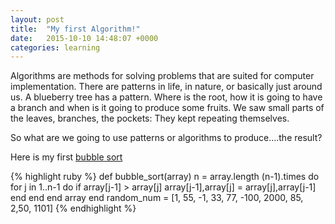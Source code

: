 ```yaml
---
layout: post
title:  "My first Algorithm!"
date:   2015-10-10 14:48:07 +0000
categories: learning 
---
```

Algorithms are methods for solving problems that are suited for computer implementation.
There are patterns in life, in nature, or basically just around us. A blueberry tree has a pattern. Where is the root, how it is going to have a branch and when is it going to produce some fruits.
We saw small parts of the leaves, branches, the pockets: They kept repeating themselves.

So what are we going to use patterns or algorithms to produce....the result?

Here is my first [bubble sort][bubble-sort]

{% highlight ruby %}
def bubble_sort(array)
   n = array.length
   (n-1).times do
     for j in 1..n-1 do
       if array[j-1] > array[j]
       array[j-1],array[j] = array[j],array[j-1]
       end
     end
   end
   array
end
random_num = [1, 55, -1, 33, 77, -100, 2000, 85, 2,50, 1101]
  {% endhighlight %}

[bubble-sort]: //https://en.wikipedia.org/wiki/Bubble_sort


